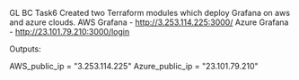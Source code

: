 GL BC Task6
Created two Terraform modules which deploy Grafana on aws and azure clouds.
AWS Grafana - http://3.253.114.225:3000/
Azure Grafana - http://23.101.79.210:3000/login

Outputs:

AWS_public_ip = "3.253.114.225"
Azure_public_ip = "23.101.79.210"